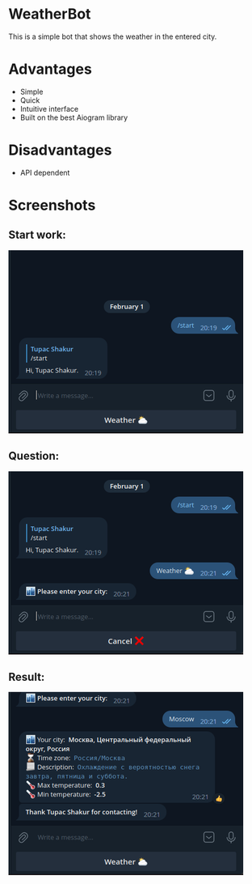 # WeatherBot
This is a simple bot that shows the weather in the entered city.
# Advantages
- Simple
- Quick
- Intuitive interface
- Built on the best Aiogram library
# Disadvantages 
- API dependent
# Screenshots
## Start work:
![Start work:](/images_repo/1.png)
## Question:
![Question:](/images_repo/2.png)
## Result:
![Result:](/images_repo/3.png)

